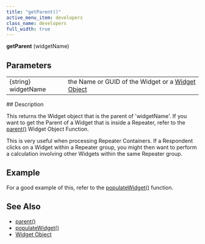 ```yaml
---
title: "getParent()"
active_menu_item: developers
class_name: developers
full_width: true
---
```



**getParent** (widgetName)

## Parameters

<table>
<tr>
<td width="136">
{string} widgetName

</td>
<td width="22">
</td>
<td width="722">
  the Name or GUID of the Widget or a <a href="/developers/documentation/scripting-apis/client-api/objects-titbits/widget-object">Widget Object</a>

</td>
</tr>
</table>
## Description

This returns the Widget object that is the parent of 'widgetName'. If you want to get the Parent of a Widget that is inside a Repeater, refer to the [parent()](/developers/documentation/scripting-apis/client-api/widget-object-functions/general/parent) Widget Object Function.

This is very useful when processing Repeater Containers. If a Respondent clicks on a Widget within a Repeater group, you might then want to perform a calculation involving other Widgets within the same Repeater group.

## Example

For a good example of this, refer to the [populateWidget()](/developers/documentation/scripting-apis/client-api/widget-data-state-manipulation/populatewidget/) function.

## See Also

 - [parent()](/developers/documentation/scripting-apis/client-api/widget-object-functions/general/parent)
 - [populateWidget()](/developers/documentation/scripting-apis/client-api/widget-data-state-manipulation/populatewidget/)
 - [Widget Object](/developers/documentation/scripting-apis/client-api/objects-titbits/widget-object)

